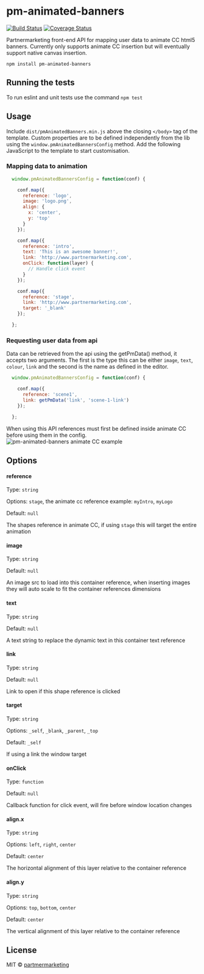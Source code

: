 # pm-animated-banners
[![Build Status](https://travis-ci.org/partnermarketing/pm-animated-banners.svg?branch=master)](https://travis-ci.org/partnermarketing/pm-animated-banners)
[![Coverage Status](https://coveralls.io/repos/github/partnermarketing/pm-animated-banners/badge.svg?branch=master)](https://coveralls.io/github/partnermarketing/pm-animated-banners?branch=master)

Partnermarketing front-end API for mapping user data to animate CC html5 banners. Currently only supports animate CC insertion but will eventually support native canvas insertion.

```
npm install pm-animated-banners
```

## Running the tests

To run eslint and unit tests use the command `npm test`

## Usage

Include `dist/pmAnimatedBanners.min.js` above the closing `</body>` tag of the template. Custom properties are to be defined independently from the lib using the `window.pmAnimatedBannersConfig` method. Add the following JavaScript to the template to start customisation.

### Mapping data to animation
```javascript
  window.pmAnimatedBannersConfig = function(conf) {

    conf.map({
      reference: 'logo',
      image: 'logo.png',
      align: {
        x: 'center',
        y: 'top'
      }
    });

    conf.map({
      reference: 'intro',
      text: 'This is an awesome banner!',
      link: 'http://www.partnermarketing.com',
      onClick: function(layer) {
      	// Handle click event
      }
    });

    conf.map({
      reference: 'stage',
      link: 'http://www.partnermarketing.com',
      target: '_blank'
    });

  };
```

### Requesting user data from api
Data can be retrieved from the api using the getPmData() method, it accepts two arguments. The first is the type this can be either `image`, `text`, `colour`, `link` and the second is the name as defined in the editor.

```javascript
  window.pmAnimatedBannersConfig = function(conf) {

    conf.map({
      reference: 'scene1',
      link: getPmData('link', 'scene-1-link')
    });

  };
```

When using this API references must first be defined inside animate CC before using them in the config.
![pm-animated-banners animate CC example](http://i.imgur.com/pN3HIll.jpg)

## Options

#### reference

Type: `string`

Options: `stage`, the animate cc reference example: `myIntro`, `myLogo`

Default: `null`

The shapes reference in animate CC, if using `stage` this will target the entire animation

#### image

Type: `string`

Default: `null`

An image src to load into this container reference, when inserting images they will auto scale to fit the container references dimensions

#### text

Type: `string`

Default: `null`

A text string to replace the dynamic text in this container text reference

#### link

Type: `string`

Default: `null`

Link to open if this shape reference is clicked

#### target

Type: `string`

Options: `_self`, `_blank`, `_parent`, `_top`

Default: `_self`

If using a link the window target

#### onClick

Type: `function`

Default: `null`

Callback function for click event, will fire before window location changes

#### align.x

Type: `string`

Options: `left`, `right`, `center`

Default: `center`

The horizontal alignment of this layer relative to the container reference

#### align.y

Type: `string`

Options: `top`, `bottom`, `center`

Default: `center`

The vertical alignment of this layer relative to the container reference

## License

MIT © [partmermarketing](https://github.com/partnermarketing)